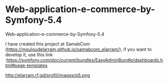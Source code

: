 # Web-application-e-commerce-by-Symfony-5.4
 Web-application-e-commerce-by-Symfony-5.4
 
I have created this project at SamabCom (https://mouloudelarram.github.io/samabcom_elarram/), if you want to develop it, use this link :https://symfony.com/doc/current/bundles/EasyAdminBundle/dashboards.html#page-templates

http://elarram.rf.gd/profil/images/p5.png
